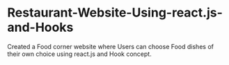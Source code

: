 # Restaurant-Website-Using-react.js-and-Hooks
Created a Food corner website where Users can choose Food dishes of their own choice using react.js and Hook concept.
